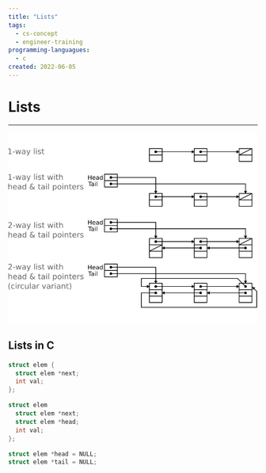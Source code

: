 ```yaml
---
title: "Lists"
tags:
  - cs-concept
  - engineer-training
programming-languagues:
  - c
created: 2022-06-05
---
```

# Lists
---
![](images/lists.png)

## Lists in C
```c
struct elem {
  struct elem *next;
  int val;
};
```

```c
struct elem
  struct elem *next;
  struct elem *head;
  int val;
};
```

```c
struct elem *head = NULL;
struct elem *tail = NULL;
```
